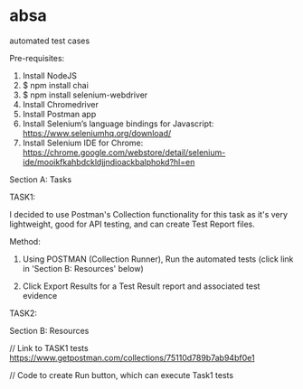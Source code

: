# absa
automated test cases

Pre-requisites:
1. Install NodeJS
2. $ npm install chai
3. $ npm install selenium-webdriver
4. Install Chromedriver
5. Install Postman app
6. Install Selenium’s language bindings for Javascript: https://www.seleniumhq.org/download/
7. Install Selenium IDE for Chrome: https://chrome.google.com/webstore/detail/selenium-ide/mooikfkahbdckldjjndioackbalphokd?hl=en

Section A: Tasks

TASK1: 

I decided to use Postman's Collection functionality for this task as it's very lightweight, good for API testing, and can create Test Report files. 

Method:
1. Using POSTMAN (Collection Runner), Run the automated tests (click link in 'Section B: Resources' below)


2. Click Export Results for a Test Result report and associated test evidence

TASK2:



Section B: Resources

// Link to TASK1 tests
https://www.getpostman.com/collections/75110d789b7ab94bf0e1

// Code to create Run button, which can execute Task1 tests
<div class="postman-run-button"
data-postman-action="collection/import"
data-postman-var-1="75110d789b7ab94bf0e1"></div>
<script type="text/javascript">
  (function (p,o,s,t,m,a,n) {
    !p[s] && (p[s] = function () { (p[t] || (p[t] = [])).push(arguments); });
    !o.getElementById(s+t) && o.getElementsByTagName("head")[0].appendChild((
      (n = o.createElement("script")),
      (n.id = s+t), (n.async = 1), (n.src = m), n
    ));
  }(window, document, "_pm", "PostmanRunObject", "https://run.pstmn.io/button.js"));
</script>

